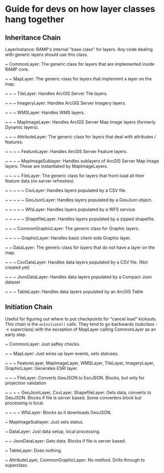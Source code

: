 # Guide for devs on how layer classes hang together

## Inheritance Chain

LayerInstance: RAMP's internal "base class" for layers. Any code dealing with generic layers should use this class.

~ CommonLayer: The generic class for layers that are implemented inside RAMP core.

~ ~ MapLayer: The generic class for layers that implement a layer on the map.

~ ~ ~ TileLayer: Handles ArcGIS Server Tile layers.

~ ~ ~ ImageryLayer: Handles ArcGIS Server Imagery layers.

~ ~ ~ WMSLayer: Handles WMS layers.

~ ~ ~ MapImageLayer: Handles ArcGIS Server Map Image layers (formerly Dynamic layers).

~ ~ ~ AttributeLayer: The generic class for layers that deal with attributes / features.

~ ~ ~ ~ FeatureLayer: Handles ArcGIS Server Feature layers.

~ ~ ~ ~ MapImageSublayer: Handles sublayers of ArcGIS Server Map Image layers. These are instantiated by MapImageLayers.

~ ~ ~ ~ FileLayer: The generic class for layers that front-load all their feature data (no server refreshes).

~ ~ ~ ~ ~ CsvLayer: Handles layers populated by a CSV file.

~ ~ ~ ~ ~ GeoJsonLayer: Handles layers populated by a GeoJson object.

~ ~ ~ ~ ~ WfsLayer: Handles layers populated by a WFS service.

~ ~ ~ ~ ~ ShapefileLayer: Handles layers populated by a zipped shapefile.

~ ~ ~ CommonGraphicLayer: The generic class for Graphic layers.

~ ~ ~ ~ GraphicLayer: Handles basic client-side Graphic layer.

~ ~ DataLayer: The generic class for layers that do not have a layer on the map.

~ ~ ~ CsvDataLayer: Handles data layers populated by a CSV file. (Not created yet)

~ ~ ~ JsonDataLayer: Handles data layers populated by a Compact Json dataset

~ ~ ~ TableLayer: Handles data layers populated by an ArcGIS Table

## Initiation Chain

Useful for figuring out where to put checkpoints for "cancel load" kickouts.
This chain is the `onInitiate()` calls. They tend to go backwards (subclass --> superclass) with the exception of MapLayer calling CommonLayer as an early step.

~ CommonLayer: Just saftey checks.

~ ~ MapLayer: Just wires up layer events, sets statuses.

~ ~ ~ FeatureLayer, MapImageLayer, WMSLayer, TileLayer, ImageryLayer, GraphicLayer: Generates ESRI layer.

~ ~ ~ FileLayer: Converts GeoJSON to EsriJSON. Blocks, but only for projection validation

~ ~ ~ ~ GeoJsonLayer, CsvLayer, ShapefileLayer: Gets data, converts to GeoJSON. Blocks if file is server based. Some converters block but processing is local.

~ ~ ~ ~ WfsLayer: Blocks as it downloads GeoJSON.

~  MapImageSublayer: Just sets status.

~ DataLayer: Just data setup, local processing.

~ ~ JsonDataLayer: Gets data. Blocks if file is server based.

~ TableLayer: Does nothing.

~ AttributeLayer, CommonGraphicLayer: No method. Drills through to superclass.